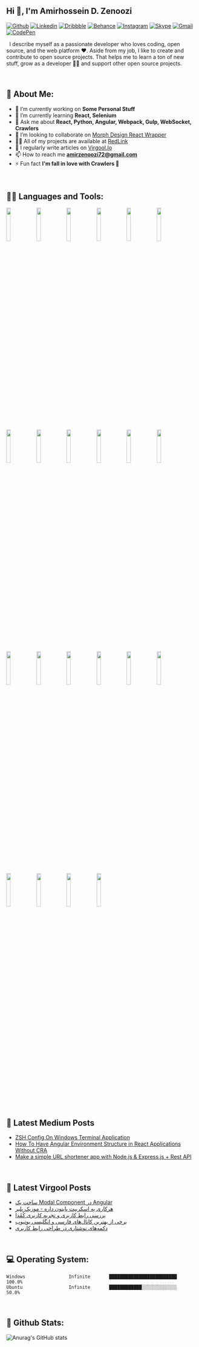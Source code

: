 <!-- Your title -->
## Hi 👋, I'm Amirhossein D. Zenoozi

<!-- Your badges You can use the website to generate badges: https://shields.io/ -->
[![Github](https://img.shields.io/badge/-Github-000?style=flat&logo=Github&logoColor=white)](https://github.com/amirzenoozi)
[![Linkedin](https://img.shields.io/badge/-LinkedIn-blue?style=flat&logo=Linkedin&logoColor=white)](https://www.linkedin.com/in/amirhosein-duzandeh-zenoozi/)
[![Dribbble](https://img.shields.io/badge/-Dribbble-ea4c89?style=flat&logo=Dribbble&logoColor=white)](https://dribbble.com/amirzenoozi)
[![Behance](https://img.shields.io/badge/-Behance-0057ff?style=flat&logo=Behance&logoColor=white)](https://www.behance.net/amirzenoozi)
[![Instagram](https://img.shields.io/badge/-Instagram-f46f30?style=flat&logo=Instagram&logoColor=white)](https://www.instagram.com/amirzenoozi)
[![Skype](https://img.shields.io/badge/-Skype-00Aff0?style=flat&logo=Skype&logoColor=white)](https://join.skype.com/invite/d4DR3fGa5y8Q)
[![Gmail](https://img.shields.io/badge/-Gmail-ea4335?style=flat&logo=Gmail&logoColor=white)](mailto:amir.z.e.noozi72@gmail.com)
[![CodePen](https://img.shields.io/badge/-CodePen-000?style=flat&logo=Codepen&logoColor=white)](https://codepen.io/amirzenoozi)

&nbsp;
I describe myself as a passionate developer who loves coding, open source, and the web platform ❤️. Aside from my job, I like to create and contribute to open source projects. That helps me to learn a ton of new stuff, grow as a developer 👩‍💻 and support other open source projects.

<br/>

<!-- Talking about you -->
🧬 About Me:
------
- 🔭 I’m currently working on **Some Personal Stuff**
- 🌱 I’m currently learning **React, Selenium**
- 💬 Ask me about **React, Python, Angular, Webpack, Gulp, WebSocket, Crawlers**
- 👯 I’m looking to collaborate on [Morph Design React Wrapper](https://github.com/amirzenoozi/react-morph-design)
- 👨‍💻 All of my projects are available at [RedLink](https://redl.ink/amirzenoozi/profile)
- 📝 I regularly write articles on [Virgool.Io](https://virgool.io/@amirzenoozi72)
- 📫 How to reach me **amirzenoozi72@gmail.com**
- ⚡ Fun fact **I'm fall in love with Crawlers 🤪**

<br/>


🤹‍♀️ Languages and Tools:
------
<p>
  <code><img width="15%" src="https://www.vectorlogo.zone/logos/php/php-ar21.svg"/></code>
  <code><img width="15%" src="https://www.vectorlogo.zone/logos/javascript/javascript-ar21.svg"></code>
  <code><img width="15%" src="https://www.vectorlogo.zone/logos/typescriptlang/typescriptlang-ar21.svg"></code>
  <code><img width="15%" src="https://www.vectorlogo.zone/logos/python/python-ar21.svg"></code>
  <code><img width="15%" src="https://www.vectorlogo.zone/logos/reactjs/reactjs-ar21.svg"></code>
  <code><img width="15%" src="https://www.vectorlogo.zone/logos/angular/angular-ar21.svg"></code>
  <code><img width="15%" src="https://www.vectorlogo.zone/logos/getbootstrap/getbootstrap-ar21.svg"></code>
  <code><img width="15%" src="https://www.vectorlogo.zone/logos/jupyter/jupyter-ar21.svg"></code>
  <code><img width="15%" src="https://www.vectorlogo.zone/logos/mysql/mysql-ar21.svg"></code>
  <code><img width="15%" src="https://www.vectorlogo.zone/logos/git-scm/git-scm-ar21.svg"></code>
  <code><img width="15%" src="https://www.vectorlogo.zone/logos/npmjs/npmjs-ar21.svg"></code>
  <code><img width="15%" src="https://www.vectorlogo.zone/logos/yarnpkg/yarnpkg-ar21.svg"></code>
  <code><img width="15%" src="https://www.vectorlogo.zone/logos/js_webpack/js_webpack-ar21.svg"></code>
  <code><img width="15%" src="https://www.vectorlogo.zone/logos/gulpjs/gulpjs-ar21.svg"/></code>
  <code><img width="15%" src="https://www.vectorlogo.zone/logos/wordpress/wordpress-ar21.svg"/></code>
  <code><img width="15%" src="https://www.vectorlogo.zone/logos/d3js/d3js-ar21.svg"/></code>
  <code><img width="15%" src="https://www.vectorlogo.zone/logos/nodejs/nodejs-ar21.svg"/></code>
  <code><img width="15%" src="https://www.vectorlogo.zone/logos/ubuntu/ubuntu-ar21.svg"/></code>
  <code><img width="15%" src="https://www.vectorlogo.zone/logos/sass-lang/sass-lang-ar21.svg"/></code>
  <code><img width="15%" src="https://www.vectorlogo.zone/logos/figma/figma-ar21.svg"/></code>
  <code><img width="15%" src="https://www.vectorlogo.zone/logos/atlassian_jira/atlassian_jira-ar21.svg"/></code>
  <code><img width="15%" src="https://www.vectorlogo.zone/logos/zeplinio/zeplinio-ar21.svg"/></code>
</p>

<br/>

📕 Latest Medium Posts
------
<!-- BLOG-POST-LIST:START -->
- [ZSH Config On Windows Terminal Application](https://amirzenoozi.medium.com/zsh-config-on-windows-terminal-application-40a2bd213d6d?source=rss-1db5d7e2f442------2)
- [How To Have Angular Environment Structure in React Applications Without CRA](https://amirzenoozi.medium.com/how-to-have-angular-environment-structure-in-react-applications-without-cra-e970443e9068?source=rss-1db5d7e2f442------2)
- [Make a simple URL shortener app with Node.js & Express.js + Rest API](https://amirzenoozi.medium.com/make-a-simple-url-shortener-app-with-node-js-express-js-rest-api-5cce40413d2b?source=rss-1db5d7e2f442------2)
<!-- BLOG-POST-LIST:END -->

<br/>

📘 Latest Virgool Posts
------
<!-- VIRGOOL:START -->
- [ساخت یک Modal Component در Angular](https://virgool.io/@amirzenoozi72/%D8%B3%D8%A7%D8%AE%D8%AA-%DB%8C%DA%A9-modal-component-%D8%AF%D8%B1-angular-lnlvvqrballk)
- [هرکاری یه اسکریپت پایتون داره - موزیک پلیر](https://virgool.io/@amirzenoozi72/music-player-with-python-and-tkinter-dmzrg8gtwhlk)
- [بررسی رابط کاربری و تجربه کاربری کُمُدا](https://virgool.io/@amirzenoozi72/komodaa-ui-ux-review-download-new-design-ncjefimpsicq)
- [برخی از بهترین کانال‌های فارسی و انگلیسی یوتیوب](https://virgool.io/@amirzenoozi72/some-of-the-favorite-persian-and-english-youtube-channels-fgef0gw4eocz)
- [دکمه‌های نوشتاری در طراحی رابط کاربری](https://virgool.io/@amirzenoozi72/buttons-in-user-experience-i3asrdwf7rlj)
<!-- VIRGOOL:END -->


<br/>

💻 Operating System:
------

```text
Windows                Infinite       █████████████████████████   100.0%
Ubuntu                 Infinite       ████████████░░░░░░░░░░░░░   50.0%
```

<br/>

🐙 Github Stats:
------
![Anurag's GitHub stats](https://github-readme-stats.vercel.app/api?username=amirzenoozi&theme=default&show_icons=true)

